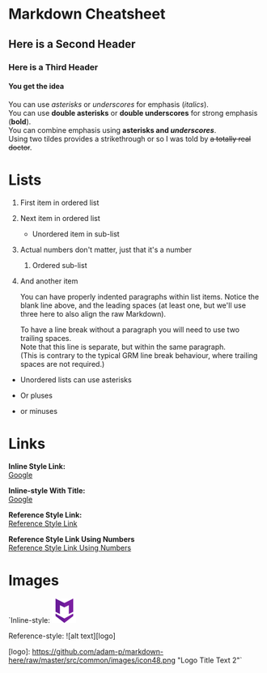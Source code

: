 # Markdown Cheatsheet
## Here is a Second Header
### Here is a Third Header
#### You get the idea

You can use *asterisks* or _underscores_ for emphasis (*italics*).  
You can use **double asterisks** or __double underscores__ for strong emphasis (**bold**).  
You can combine emphasis using **asterisks and _underscores_**.  
Using two tildes provides a strikethrough or so I was told by ~~a totally real doctor~~.  

# Lists

1. First item in ordered list
2. Next item in ordered list
    * Unordered item in sub-list
1. Actual numbers don't matter, just that it's a number
    1. Ordered sub-list
2. And another item

   You can have properly indented paragraphs within list items. Notice the blank line above, and the leading spaces (at least one, but we'll use three here to also align the raw Markdown).

   To have a line break without a paragraph you will need to use two trailing spaces.  
   Note that this line is separate, but within the same paragraph.  
   (This is contrary to the typical GRM line break behaviour, where trailing spaces are not required.)

* Unordered lists can use asterisks
+ Or pluses
- or minuses

# Links  

**Inline Style Link:**  
[Google](https://www.google.com)  

**Inline-style With Title:**  
[Google](https://www.google.com "Google's Homepage")  

**Reference Style Link:**  
[Reference Style Link][Arbitrary case-insensitive reference text]  


**Reference Style Link Using Numbers**  
[Reference Style Link Using Numbers][1]  

[Arbitrary case-insensitive reference text]: https://www.mozilla.org
[1]: http://slashdot.org

# Images

`Inline-style:
![alt text](https://github.com/adam-p/markdown-here/raw/master/src/common/images/icon48.png "Logo Title Text 1")  

Reference-style:
![alt text][logo]

[logo]: https://github.com/adam-p/markdown-here/raw/master/src/common/images/icon48.png "Logo Title Text 2"`